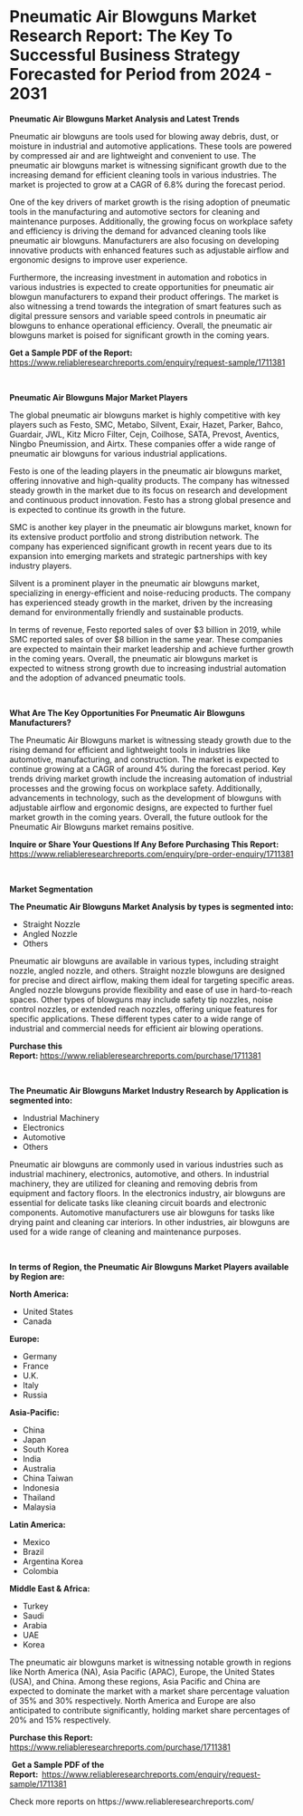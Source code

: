<p><h1>Pneumatic Air Blowguns Market Research Report: The Key To Successful Business Strategy Forecasted for Period from 2024 - 2031</h1></p><p><strong>Pneumatic Air Blowguns Market Analysis and Latest Trends</strong></p>
<p><p>Pneumatic air blowguns are tools used for blowing away debris, dust, or moisture in industrial and automotive applications. These tools are powered by compressed air and are lightweight and convenient to use. The pneumatic air blowguns market is witnessing significant growth due to the increasing demand for efficient cleaning tools in various industries. The market is projected to grow at a CAGR of 6.8% during the forecast period.</p><p>One of the key drivers of market growth is the rising adoption of pneumatic tools in the manufacturing and automotive sectors for cleaning and maintenance purposes. Additionally, the growing focus on workplace safety and efficiency is driving the demand for advanced cleaning tools like pneumatic air blowguns. Manufacturers are also focusing on developing innovative products with enhanced features such as adjustable airflow and ergonomic designs to improve user experience.</p><p>Furthermore, the increasing investment in automation and robotics in various industries is expected to create opportunities for pneumatic air blowgun manufacturers to expand their product offerings. The market is also witnessing a trend towards the integration of smart features such as digital pressure sensors and variable speed controls in pneumatic air blowguns to enhance operational efficiency. Overall, the pneumatic air blowguns market is poised for significant growth in the coming years.</p></p>
<p><strong>Get a Sample PDF of the Report:&nbsp;</strong> <a href="https://www.reliableresearchreports.com/enquiry/request-sample/1711381">https://www.reliableresearchreports.com/enquiry/request-sample/1711381</a></p>
<p>&nbsp;</p>
<p><strong>Pneumatic Air Blowguns Major Market Players</strong></p>
<p><p>The global pneumatic air blowguns market is highly competitive with key players such as Festo, SMC, Metabo, Silvent, Exair, Hazet, Parker, Bahco, Guardair, JWL, Kitz Micro Filter, Cejn, Coilhose, SATA, Prevost, Aventics, Ningbo Pneumission, and Airtx. These companies offer a wide range of pneumatic air blowguns for various industrial applications.</p><p>Festo is one of the leading players in the pneumatic air blowguns market, offering innovative and high-quality products. The company has witnessed steady growth in the market due to its focus on research and development and continuous product innovation. Festo has a strong global presence and is expected to continue its growth in the future.</p><p>SMC is another key player in the pneumatic air blowguns market, known for its extensive product portfolio and strong distribution network. The company has experienced significant growth in recent years due to its expansion into emerging markets and strategic partnerships with key industry players.</p><p>Silvent is a prominent player in the pneumatic air blowguns market, specializing in energy-efficient and noise-reducing products. The company has experienced steady growth in the market, driven by the increasing demand for environmentally friendly and sustainable products.</p><p>In terms of revenue, Festo reported sales of over $3 billion in 2019, while SMC reported sales of over $8 billion in the same year. These companies are expected to maintain their market leadership and achieve further growth in the coming years. Overall, the pneumatic air blowguns market is expected to witness strong growth due to increasing industrial automation and the adoption of advanced pneumatic tools.</p></p>
<p>&nbsp;</p>
<p><strong>What Are The Key Opportunities For Pneumatic Air Blowguns Manufacturers?</strong></p>
<p><p>The Pneumatic Air Blowguns market is witnessing steady growth due to the rising demand for efficient and lightweight tools in industries like automotive, manufacturing, and construction. The market is expected to continue growing at a CAGR of around 4% during the forecast period. Key trends driving market growth include the increasing automation of industrial processes and the growing focus on workplace safety. Additionally, advancements in technology, such as the development of blowguns with adjustable airflow and ergonomic designs, are expected to further fuel market growth in the coming years. Overall, the future outlook for the Pneumatic Air Blowguns market remains positive.</p></p>
<p><strong>Inquire or Share Your Questions If Any Before Purchasing This Report:</strong> <a href="https://www.reliableresearchreports.com/enquiry/pre-order-enquiry/1711381">https://www.reliableresearchreports.com/enquiry/pre-order-enquiry/1711381</a></p>
<p>&nbsp;</p>
<p><strong>Market Segmentation</strong></p>
<p><strong>The Pneumatic Air Blowguns Market Analysis by types is segmented into:</strong></p>
<p><ul><li>Straight Nozzle</li><li>Angled Nozzle</li><li>Others</li></ul></p>
<p><p>Pneumatic air blowguns are available in various types, including straight nozzle, angled nozzle, and others. Straight nozzle blowguns are designed for precise and direct airflow, making them ideal for targeting specific areas. Angled nozzle blowguns provide flexibility and ease of use in hard-to-reach spaces. Other types of blowguns may include safety tip nozzles, noise control nozzles, or extended reach nozzles, offering unique features for specific applications. These different types cater to a wide range of industrial and commercial needs for efficient air blowing operations.</p></p>
<p><strong>Purchase this Report:&nbsp;</strong><a href="https://www.reliableresearchreports.com/purchase/1711381">https://www.reliableresearchreports.com/purchase/1711381</a></p>
<p>&nbsp;</p>
<p><strong>The Pneumatic Air Blowguns Market Industry Research by Application is segmented into:</strong></p>
<p><ul><li>Industrial Machinery</li><li>Electronics</li><li>Automotive</li><li>Others</li></ul></p>
<p><p>Pneumatic air blowguns are commonly used in various industries such as industrial machinery, electronics, automotive, and others. In industrial machinery, they are utilized for cleaning and removing debris from equipment and factory floors. In the electronics industry, air blowguns are essential for delicate tasks like cleaning circuit boards and electronic components. Automotive manufacturers use air blowguns for tasks like drying paint and cleaning car interiors. In other industries, air blowguns are used for a wide range of cleaning and maintenance purposes.</p></p>
<p>&nbsp;</p>
<p><strong>In terms of Region, the Pneumatic Air Blowguns Market Players available by Region are:</strong></p>
<p>
    <p> <strong> North America: </strong>
        <ul>
            <li>United States</li>
            <li>Canada</li>
        </ul>
        </p> 
    <p> <strong> Europe: </strong>
        <ul>
            <li>Germany</li>
            <li>France</li>
            <li>U.K.</li>
            <li>Italy</li>
            <li>Russia</li>
        </ul>
        </p> 
    <p> <strong> Asia-Pacific: </strong>
        <ul>
            <li>China</li>
            <li>Japan</li>
            <li>South Korea</li>
            <li>India</li>
            <li>Australia</li>
            <li>China Taiwan</li>
            <li>Indonesia</li>
            <li>Thailand</li>
            <li>Malaysia</li>
        </ul>
        </p> 
    <p> <strong> Latin America: </strong>
        <ul>
            <li>Mexico</li>
            <li>Brazil</li>
            <li>Argentina Korea</li>
            <li>Colombia</li>
        </ul>
        </p> 
    <p> <strong> Middle East & Africa: </strong>
        <ul>
            <li>Turkey</li>
            <li>Saudi</li>
            <li>Arabia</li>
            <li>UAE</li>
            <li>Korea</li>
        </ul>
    </p>
    </p>
<p><p>The pneumatic air blowguns market is witnessing notable growth in regions like North America (NA), Asia Pacific (APAC), Europe, the United States (USA), and China. Among these regions, Asia Pacific and China are expected to dominate the market with a market share percentage valuation of 35% and 30% respectively. North America and Europe are also anticipated to contribute significantly, holding market share percentages of 20% and 15% respectively.</p></p>
<p><strong>Purchase this Report: </strong><a href="https://www.reliableresearchreports.com/purchase/1711381">https://www.reliableresearchreports.com/purchase/1711381</a></p>
<p>&nbsp;<strong>Get a Sample PDF of the Report:&nbsp;&nbsp;</strong><a href="https://www.reliableresearchreports.com/enquiry/request-sample/1711381">https://www.reliableresearchreports.com/enquiry/request-sample/1711381</a></p>
<p><strong></strong></p>
<p>Check more reports on https://www.reliableresearchreports.com/</p>